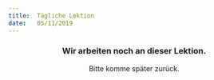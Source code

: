 ```yaml
---
title:  Tägliche Lektion
date:   05/11/2019
---
```


### <center>Wir arbeiten noch an dieser Lektion.</center>
<center>Bitte komme später zurück.</center>